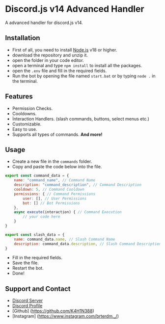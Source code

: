 # Discord.js v14 Advanced Handler
A advanced handler for discord.js v14.

## Installation
- First of all, you need to install [Node.js](https://nodejs.org/en/) v18 or higher.
- download the repository and unzip it.
- open the folder in your code editor.
- open a terminal and type `npm install` to install all the packages.
- open the `.env` file and fill in the required fields.
- Run the bot by opening the file named `start.bat` or by typing `node .` in the terminal.

## Features
- Permission Checks.
- Cooldowns.
- İnteraction Handlers. (slash commands, buttons, select menus etc.)
- Customizable.
- Easy to use.
- Supports all types of commands.
**And more!**

## Usage
- Create a new file in the `commands` folder.
- Copy and paste the code below into the file.
```js
export const command_data = {
    name: "command_name", // Command Name
    description: "command_description", // Command Description
    cooldown: 5, // Command Cooldown
    permissions: { // Command Permissions
        user: [], // User Permissions
        bot: [] // Bot Permissions
    },
    async execute(interaction) { // Command Execution
        // your code here
    }
}

export const slash_data = {
    name: command_data.name, // Slash Command Name
    description: command_data.description, // Slash Command Description
}
```
- Fill in the required fields.
- Save the file.
- Restart the bot.
- Done!

## Support and Contact
- [Discord Server](https://discord.gg/8SdRngdHag)
- [Discord Profile](https://discord.com/users/673210759274299413)
- [Github] (https://github.com/K4H1N388)
- [Instagram] (https://www.instagram.com/brterdm._/)
